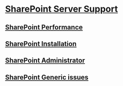 # [SharePoint Server Support](../sharepoint-server.md)

## [SharePoint Performance](../performance/index.md)

## [SharePoint Installation](../administration/index.md)

## [SharePoint Administrator](../install/index.md)

## [SharePoint Generic issues](../generic/index.md)